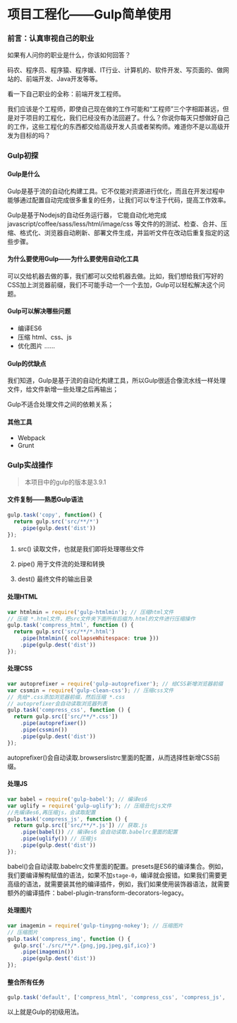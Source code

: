 # 项目工程化——Gulp简单使用

### 前言：认真审视自己的职业

如果有人问你的职业是什么，你该如何回答？

码农、程序员、程序猿、程序媛、IT行业、计算机的、软件开发、写页面的、做网站的、前端开发、Java开发等等。

看一下自己职业的全称：前端开发工程师。

我们应该是个工程师，即使自己现在做的工作可能和“工程师”三个字相距甚远，但是对于项目的工程化，我们已经没有办法回避了。什么？你说你每天只想做好自己的工作，这些工程化的东西都交给高级开发人员或者架构师。难道你不是以高级开发为目标的吗？

### Gulp初探

#### Gulp是什么

Gulp是基于流的自动化构建工具。它不仅能对资源进行优化，而且在开发过程中能够通过配置自动完成很多重复的任务，让我们可以专注于代码，提高工作效率。

Gulp是基于Nodejs的自动任务运行器， 它能自动化地完成 javascript/coffee/sass/less/html/image/css 等文件的的测试、检查、合并、压缩、格式化、浏览器自动刷新、部署文件生成，并监听文件在改动后重复指定的这些步骤。

#### 为什么要使用Gulp——为什么要使用自动化工具

可以交给机器去做的事，我们都可以交给机器去做。比如，我们想给我们写好的CSS加上浏览器前缀，我们不可能手动一个一个去加，Gulp可以轻松解决这个问题。

#### Gulp可以解决哪些问题

 - 编译ES6
 - 压缩 html、css、js
 - 优化图片
 ……

#### Gulp的优缺点

我们知道，Gulp是基于流的自动化构建工具，所以Gulp很适合像流水线一样处理文件，给文件新增一些处理之后再输出；

Gulp不适合处理文件之间的依赖关系；

#### 其他工具

 - Webpack
 - Grunt

### Gulp实战操作

> 本项目中的gulp的版本是3.9.1

#### 文件复制——熟悉Gulp语法

```js
gulp.task('copy', function() {
  return gulp.src('src/**/*')
    .pipe(gulp.dest('dist'))
});
```

1. src() 读取文件，也就是我们即将处理哪些文件

2. pipe() 用于文件流的处理和转换

3. dest() 最终文件的输出目录

#### 处理HTML

```js
var htmlmin = require('gulp-htmlmin'); // 压缩html文件
// 压缩 *.html文件，把src文件夹下面所有后缀为.html的文件进行压缩操作
gulp.task('compress_html', function () {
  return gulp.src('src/**/*.html')
    .pipe(htmlmin({ collapseWhitespace: true }))
    .pipe(gulp.dest('dist'))
});
```

#### 处理CSS

```js
var autoprefixer = require('gulp-autoprefixer'); // 给CSS新增浏览器前缀
var cssmin = require('gulp-clean-css'); // 压缩css文件
// 先给*.css添加浏览器前缀，然后压缩 *.css
// autoprefixer会自动读取浏览器列表
gulp.task('compress_css', function () {
  return gulp.src(['src/**/*.css'])
    .pipe(autoprefixer())
    .pipe(cssmin())
    .pipe(gulp.dest('dist'))
});
```

autoprefixer()会自动读取.browserslistrc里面的配置，从而选择性新增CSS前缀。

#### 处理JS

```js
var babel = require('gulp-babel'); // 编译es6
var uglify = require('gulp-uglify'); // 压缩丑化js文件
//先编译es6,再压缩js，会读取配置
gulp.task('compress_js', function () {
  return gulp.src(['src/**/*.js']) // 获取.js
    .pipe(babel()) // 编译es6 会自动读取.babelrc里面的配置
    .pipe(uglify()) // 压缩js
    .pipe(gulp.dest('dist'))
});
```

babel()会自动读取.babelrc文件里面的配置。presets是ES6的编译集合。例如，我们要编译解构赋值的语法，如果不加`stage-0`，编译就会报错。如果我们需要更高级的语法，就需要装其他的编译插件，例如，我们如果使用装饰器语法，就需要额外的编译插件：babel-plugin-transform-decorators-legacy。

#### 处理图片

```js
var imagemin = require('gulp-tinypng-nokey'); // 压缩图片
// 压缩图片
gulp.task('compress_img', function () {
  gulp.src('./src/**/*.{png,jpg,jpeg,gif,ico}')
    .pipe(imagemin())
    .pipe(gulp.dest('dist'))
});
```

#### 整合所有任务

```js
gulp.task('default', ['compress_html', 'compress_css', 'compress_js', 'compress_img']);
```

以上就是Gulp的初级用法。